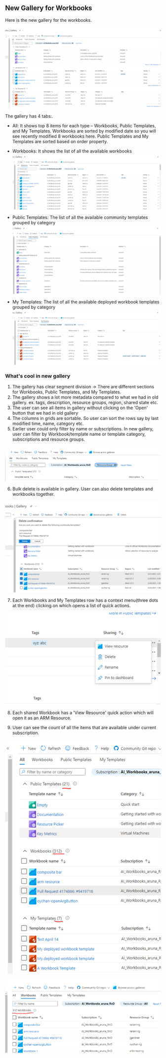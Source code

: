 ## New Gallery for Workbooks

Here is the new gallery for the workbooks.


![Workbooks Gallery](./Images/GalleryAllTab.PNG)

The gallery has 4 tabs:.
* All: It shows top 8 items for each type – Workbooks, Public Templates, and My Templates. Workbooks are sorted by modified date so you will see recently modified 8 workbooks here. Public Templates and My Templates are sorted based on order property.

* Workbooks: It shows the list of all the available workbooks
![Workbooks Tab in Gallery](./Images/GalleryWorkbooksTab.PNG)

* Public Templates: The list of all the available community templates grouped by category
![Public Templates Tab in Gallery](./Images/GalleryPTTab.PNG)

* My Templates: The list of all the available deployed workbook templates grouped by category
![My Templates Tab in Gallery](./Images/GalleryMTTab.PNG)

### What's cool in new gallery
1. The gallery has clear segment division -> There are different sections for Workbooks, Public Templates, and My Templates.
2. The gallery shows a lot more metadata compared to what we had in old gallery. ex. tags, description, resource groups, region, shared state etc.
3. The user can see all items in gallery without clicking on the 'Open' button that we had in old gallery
4. The columns in grids are sortable. So user can sort the rows say by last modified time, name, category etc.
5. Earlier user could only filter by name or subscriptions. In new gallery, user can filter by Workbook/template name or template category, subscriptions and resource groups.

![Filter options](./Images/GalleryFilters.PNG)

6. Bulk delete is available in gallery. User can also delete templates and workbooks together.

![Bulk Delete for Workbooks](./Images/GalleryBulkDelete.PNG)

7. Each Workbooks and My Templates row has a context menu(three dots at the end) clicking on which opens a list of quick actions.

![Quick actions](./Images/GalleryContextMenuActions.PNG)

8. Each shared Workbook has a 'View Resource' quick action which will open it as an ARM Resource.

9. User can see the count of all the items that are available under current subscription.

![Items count](./Images/GalleryItemCount1.PNG)

![Items count](./Images/GalleryItemCount2.PNG)